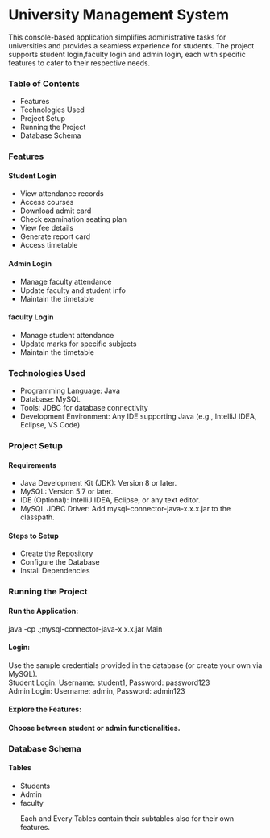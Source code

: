 <h1>University Management System</h1>
<p>This console-based application simplifies administrative tasks for universities and provides a seamless experience for students.
The project supports student login,faculty login and admin login, each with specific features to cater to their respective needs.</p>

<h3>Table of Contents</h3>
<ul><li>Features
<li>Technologies Used</li>
<li>Project Setup</li>
<li>Running the Project</li>
<li>Database Schema</li></ul>
 
<h3>Features</h3>
<h4>Student Login</h4>
<ul><li>View attendance records</li>
<li>Access courses</li>
<li>Download admit card</li>
<li>Check examination seating plan</li>
<li>View fee details</li>
<li>Generate report card</li>
<li>Access timetable</li></ul>

<h4> Admin Login</h4>
<ul><li>Manage faculty attendance</li>
<li>Update faculty and student info</li>
<li>Maintain the timetable</li></ul>

<h4> faculty Login</h4>
<ul><li>Manage student attendance</li>
<li>Update marks for specific subjects</li>
<li>Maintain the timetable</li></ul>


<h3>Technologies Used</h3>
<ul> <li>Programming Language: Java</li>
<li>Database: MySQL</li>
<li>Tools: JDBC for database connectivity</li>
<li>Development Environment: Any IDE supporting Java (e.g., IntelliJ IDEA, Eclipse, VS Code)</li></ul>




  
<h3>Project Setup</h3>
<h4>Requirements</h4>
<ul><li>Java Development Kit (JDK): Version 8 or later.</li>
<li>MySQL: Version 5.7 or later.</li>
<li>IDE (Optional): IntelliJ IDEA, Eclipse, or any text editor.</li>
<li>MySQL JDBC Driver: Add mysql-connector-java-x.x.x.jar to the classpath.</li></ul>


<h4>Steps to Setup</h4>
<ul><li>Create  the Repository </li>
<li>Configure the Database </li>
<li>Install Dependencies</li>
 </ul>


<h3>Running the Project</h3>
<h4>Run the Application:</h4>

 <p>java -cp .;mysql-connector-java-x.x.x.jar Main</p>  

<h4>Login:</h4>

<p>Use the sample credentials provided in the database (or create your own via MySQL).<br>
Student Login: Username: student1, Password: password123<br>
Admin Login: Username: admin, Password: admin123</p>

<h4>Explore the Features:<h4>

<p>Choose between student or admin functionalities.</p>


<h3>Database Schema</h3>
<h4>Tables</h4>
<ul><li>Students</li> 
<li>Admin</li>
<li>faculty</li>

 <p>Each and Every Tables contain their subtables also for their own features.</p>
</ul>

 

 
 

 
